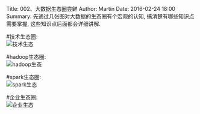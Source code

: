 Title: 002、大数据生态圈尝鲜
Author: Martin
Date: 2016-02-24 18:00
Summary: 先通过几张图对大数据的生态圈有个宏观的认知, 搞清楚有哪些知识点需要掌握, 这些知识点后面都会详细讲解.

#技术生态圈:<br>
![技术生态](http://i64.tinypic.com/2ec163o.jpg)
<br>

#hadoop生态圈:<br>
![hadoop生态](http://i63.tinypic.com/k00xer.jpg)
<br>

#spark生态圈:<br>
![spark生态](http://i63.tinypic.com/ixulvm.jpg)
<br>

#企业生态圈:<br>
![企业生态](http://i63.tinypic.com/ehzmro.jpg)
